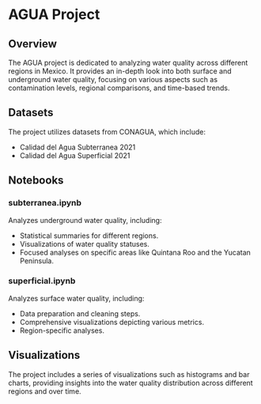 # AGUA Project

## Overview
The AGUA project is dedicated to analyzing water quality across different regions in Mexico. It provides an in-depth look into both surface and underground water quality, focusing on various aspects such as contamination levels, regional comparisons, and time-based trends.

## Datasets
The project utilizes datasets from CONAGUA, which include:
- Calidad del Agua Subterranea 2021
- Calidad del Agua Superficial 2021

## Notebooks
### subterranea.ipynb
Analyzes underground water quality, including:
- Statistical summaries for different regions.
- Visualizations of water quality statuses.
- Focused analyses on specific areas like Quintana Roo and the Yucatan Peninsula.

### superficial.ipynb
Analyzes surface water quality, including:
- Data preparation and cleaning steps.
- Comprehensive visualizations depicting various metrics.
- Region-specific analyses.

## Visualizations
The project includes a series of visualizations such as histograms and bar charts, providing insights into the water quality distribution across different regions and over time.

